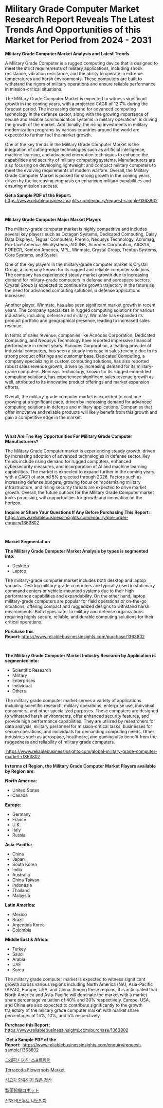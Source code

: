 <p><h1>Military Grade Computer Market Research Report Reveals The Latest Trends And Opportunities of this Market for Period from 2024 - 2031</h1></p><p><strong>Military Grade Computer Market Analysis and Latest Trends</strong></p>
<p><p>A Military Grade Computer is a rugged computing device that is designed to meet the strict requirements of military applications, including shock resistance, vibration resistance, and the ability to operate in extreme temperatures and harsh environments. These computers are built to withstand the rigors of military operations and ensure reliable performance in mission-critical situations.</p><p>The Military Grade Computer Market is expected to witness significant growth in the coming years, with a projected CAGR of 12.7% during the forecast period. The increasing demand for advanced computing technology in the defense sector, along with the growing importance of secure and reliable communication systems in military operations, is driving the growth of the market. Additionally, the rising investments in military modernization programs by various countries around the world are expected to further fuel the market growth.</p><p>One of the key trends in the Military Grade Computer Market is the integration of cutting-edge technologies such as artificial intelligence, machine learning, and advanced encryption techniques to enhance the capabilities and security of military computing systems. Manufacturers are also focusing on developing lightweight and compact military computers to meet the evolving requirements of modern warfare. Overall, the Military Grade Computer Market is poised for strong growth in the coming years, driven by the increasing emphasis on enhancing military capabilities and ensuring mission success.</p></p>
<p><strong>Get a Sample PDF of the Report:&nbsp;</strong> <a href="https://www.reliablebusinessinsights.com/enquiry/request-sample/1363802">https://www.reliablebusinessinsights.com/enquiry/request-sample/1363802</a></p>
<p>&nbsp;</p>
<p><strong>Military Grade Computer Major Market Players</strong></p>
<p><p>The military-grade computer market is highly competitive and includes several key players such as Octagon Systems, Dedicated Computing, Daisy Data Displays, Teguar Computers, Premio, Neousys Technology, Acromag, Pro-face America, WinSystems, ADLINK, Acnodes Corporation, AICSYS, FORECR, Kontron America, MPL, Winmate, Crystal Group, Trenton Systems, Core Systems, and Systel.</p><p>One of the key players in the military-grade computer market is Crystal Group, a company known for its rugged and reliable computer solutions. The company has experienced steady market growth due to increasing demand for military-grade computers in defense and aerospace sectors. Crystal Group is expected to continue its growth trajectory in the future as the need for advanced computing solutions in defense applications increases.</p><p>Another player, Winmate, has also seen significant market growth in recent years. The company specializes in rugged computing solutions for various industries, including defense and military. Winmate has expanded its product portfolio and geographical presence, leading to increased sales revenue.</p><p>In terms of sales revenue, companies like Acnodes Corporation, Dedicated Computing, and Neousys Technology have reported impressive financial performance in recent years. Acnodes Corporation, a leading provider of industrial computers, has seen a steady increase in sales revenue due to its strong product offerings and customer base. Dedicated Computing, a company specializing in custom computing solutions, has also reported robust sales revenue growth, driven by increasing demand for its military-grade computers. Neousys Technology, known for its rugged embedded computing solutions, has experienced significant sales revenue growth as well, attributed to its innovative product offerings and market expansion efforts. </p><p>Overall, the military-grade computer market is expected to continue growing at a significant pace, driven by increasing demand for advanced computing solutions in defense and military applications. Companies that offer innovative and reliable products will likely benefit from this growth and gain a competitive edge in the market.</p></p>
<p>&nbsp;</p>
<p><strong>What Are The Key Opportunities For Military Grade Computer Manufacturers?</strong></p>
<p><p>The Military Grade Computer market is experiencing steady growth, driven by increasing adoption of advanced technologies in defense sector. Key trends include rising demand for rugged computers, enhanced cybersecurity measures, and incorporation of AI and machine learning capabilities. The market is expected to expand further in the coming years, with a CAGR of around 5% projected through 2026. Factors such as increasing defense budgets, growing focus on modernizing military infrastructure, and rising security threats are expected to drive market growth. Overall, the future outlook for the Military Grade Computer market looks promising, with opportunities for growth and innovation on the horizon.</p></p>
<p><strong>Inquire or Share Your Questions If Any Before Purchasing This Report:</strong> <a href="https://www.reliablebusinessinsights.com/enquiry/pre-order-enquiry/1363802">https://www.reliablebusinessinsights.com/enquiry/pre-order-enquiry/1363802</a></p>
<p>&nbsp;</p>
<p><strong>Market Segmentation</strong></p>
<p><strong>The Military Grade Computer Market Analysis by types is segmented into:</strong></p>
<p><ul><li>Desktop</li><li>Laptop</li></ul></p>
<p><p>The military-grade computer market includes both desktop and laptop variants. Desktop military-grade computers are typically used in stationary command centers or vehicle-mounted systems due to their high performance capabilities and expandability. On the other hand, laptop military-grade computers are popular for field operations or on-the-go situations, offering compact and ruggedized designs to withstand harsh environments. Both types cater to military and defense organizations requiring highly secure, reliable, and durable computing solutions for their critical operations.</p></p>
<p><strong>Purchase this Report:&nbsp;</strong><a href="https://www.reliablebusinessinsights.com/purchase/1363802">https://www.reliablebusinessinsights.com/purchase/1363802</a></p>
<p>&nbsp;</p>
<p><strong>The Military Grade Computer Market Industry Research by Application is segmented into:</strong></p>
<p><ul><li>Scientific Research</li><li>Military</li><li>Enterprises</li><li>Individual</li><li>Others</li></ul></p>
<p><p>The military grade computer market serves a variety of applications including scientific research, military operations, enterprise use, individual consumers, and other specialized purposes. These computers are designed to withstand harsh environments, offer enhanced security features, and provide high performance capabilities. They are utilized by researchers for data analysis, military personnel for mission-critical tasks, businesses for secure operations, and individuals for demanding computing needs. Other industries such as aerospace, healthcare, and gaming also benefit from the ruggedness and reliability of military grade computers.</p></p>
<p><a href="https://www.reliablebusinessinsights.com/global-military-grade-computer-market-r1363802">&nbsp;https://www.reliablebusinessinsights.com/global-military-grade-computer-market-r1363802</a></p>
<p><strong>In terms of Region, the Military Grade Computer Market Players available by Region are:</strong></p>
<p>
    <p> <strong> North America: </strong>
        <ul>
            <li>United States</li>
            <li>Canada</li>
        </ul>
        </p> 
    <p> <strong> Europe: </strong>
        <ul>
            <li>Germany</li>
            <li>France</li>
            <li>U.K.</li>
            <li>Italy</li>
            <li>Russia</li>
        </ul>
        </p> 
    <p> <strong> Asia-Pacific: </strong>
        <ul>
            <li>China</li>
            <li>Japan</li>
            <li>South Korea</li>
            <li>India</li>
            <li>Australia</li>
            <li>China Taiwan</li>
            <li>Indonesia</li>
            <li>Thailand</li>
            <li>Malaysia</li>
        </ul>
        </p> 
    <p> <strong> Latin America: </strong>
        <ul>
            <li>Mexico</li>
            <li>Brazil</li>
            <li>Argentina Korea</li>
            <li>Colombia</li>
        </ul>
        </p> 
    <p> <strong> Middle East & Africa: </strong>
        <ul>
            <li>Turkey</li>
            <li>Saudi</li>
            <li>Arabia</li>
            <li>UAE</li>
            <li>Korea</li>
        </ul>
    </p>
    </p>
<p><p>The military grade computer market is expected to witness significant growth across various regions including North America (NA), Asia-Pacific (APAC), Europe, USA, and China. Among these regions, it is anticipated that North America and Asia-Pacific will dominate the market with a market share percentage valuation of 40% and 30% respectively. Europe, USA, and China are also expected to contribute significantly to the growth trajectory of the military grade computer market with market share percentages of 15%, 10%, and 5% respectively.</p></p>
<p><strong>Purchase this Report: </strong><a href="https://www.reliablebusinessinsights.com/purchase/1363802">https://www.reliablebusinessinsights.com/purchase/1363802</a></p>
<p>&nbsp;<strong>Get a Sample PDF of the Report:&nbsp;&nbsp;</strong><a href="https://www.reliablebusinessinsights.com/enquiry/request-sample/1363802">https://www.reliablebusinessinsights.com/enquiry/request-sample/1363802</a></p>
<p><strong></strong></p>
<p><p><a href="https://medium.com/@carmellalang1/%EA%B7%B8%EB%9E%98%ED%94%BD-%EB%94%94%EC%9E%90%EC%9D%B8-%EC%86%8C%ED%94%84%ED%8A%B8%EC%9B%A8%EC%96%B4-%EC%8B%9C%EC%9E%A5-%EA%B7%9C%EB%AA%A8-%EB%B0%8F-%EC%A0%90%EC%9C%A0%EC%9C%A8-%EB%B6%84%EC%84%9D-%EC%84%B1%EC%9E%A5-%ED%8A%B8%EB%A0%8C%EB%93%9C-%EB%B0%8F-%EC%98%88%EC%B8%A1-2024%EB%85%84-2031%EB%85%84-9cd1346a03ba">그래픽 디자인 소프트웨어</a></p><p><a href="https://github.com/zmnbyevx75/Market-Research-Report-List-1/blob/main/terracotta-flowerpots-market.md">Terracotta Flowerpots Market</a></p><p><a href="https://medium.com/@stanleylyittle554467/%EC%84%9D%EA%B3%A0-%ED%94%84%EB%A6%AC-%EC%A0%96%EC%82%B0-%EC%8B%9C%EC%9E%A5-%EA%B7%9C%EB%AA%A8-%EC%A0%90%EC%9C%A0%EC%9C%A8-%EB%B0%8F-%ED%8A%B8%EB%A0%8C%EB%93%9C-%EB%B6%84%EC%84%9D-%EB%B3%B4%EA%B3%A0%EC%84%9C-%EC%A0%9C%ED%92%88-%EC%B2%9C%EC%97%B0-%EC%84%9D%EA%B3%A0-%EB%AC%B4%ED%95%A8%EC%9C%A0-%EC%A0%96%EC%82%B0-%ED%95%A9%EC%84%B1-%EC%84%9D%EA%B3%A0-%EB%AC%B4%ED%95%A8%EC%9C%A0-%EC%A0%96%EC%82%B0-%EB%B0%8F-%EC%84%B8%EA%B7%B8%EB%A8%BC%ED%8A%B8-%EC%98%88%EC%B8%A1-2024-2031-135842026f27">석고가 함유되지 않은 젖산</a></p><p><a href="https://github.com/RandallRunte2023/Market-Research-Report-List-1/blob/main/1674957145542.md">製薬協働ロボット</a></p><p><a href="https://github.com/apple8975768/Market-Research-Report-List-1/blob/main/3350215153916.md">산화 비스무트 나노입자</a></p></p>